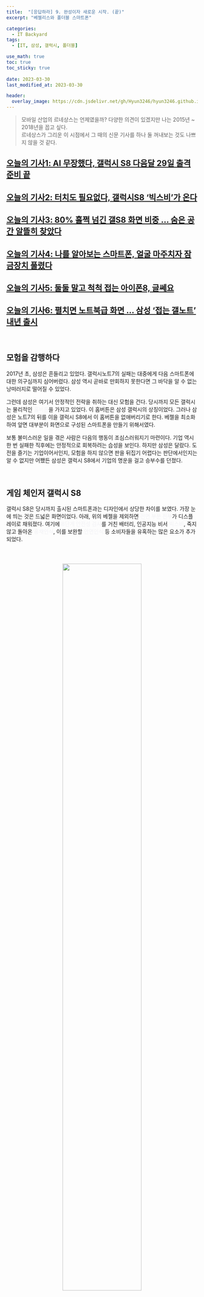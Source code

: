 ```yaml
---
title:  "[응답하라] 9. 완성이자 새로운 시작. (끝)"
excerpt: "베젤리스와 폴더블 스마트폰"

categories:
  - IT Backyard
tags:
  - [IT, 삼성, 갤럭시, 폴더블]

use_math: true
toc: true
toc_sticky: true
 
date: 2023-03-30
last_modified_at: 2023-03-30

header:
  overlay_image: https://cdn.jsdelivr.net/gh/Hyun3246/hyun3246.github.io@master/image/overlay image/응답하라 9.jpg
---
```

> 모바일 산업의 르네상스는 언제였을까? 다양한 의견이 있겠지만 나는 2015년 ~ 2018년을 꼽고 싶다.         
르네상스가 그리운 이 시점에서 그 때의 신문 기사를 하나 둘 꺼내보는 것도 나쁘지 않을 것 같다.

## [오늘의 기사1: AI 무장했다, 갤럭시 S8 다음달 29일 출격 준비 끝](https://www.joongang.co.kr/article/21321050#home)
## [오늘의 기사2: 터치도 필요없다, 갤럭시S8 ‘빅스비’가 온다](https://www.joongang.co.kr/article/21388641#home)
## [오늘의 기사3: 80% 훌쩍 넘긴 갤S8 화면 비중 … 숨은 공간 알뜰히 찾았다](https://www.joongang.co.kr/article/21415622#home)
## [오늘의 기사4: 나를 알아보는 스마트폰, 얼굴 마주치자 잠금장치 풀렸다](https://www.joongang.co.kr/article/21419734#home)
## [오늘의 기사5: 둘둘 말고 척척 접는 아이폰8, 글쎄요](https://www.joongang.co.kr/article/21449789#home)
## [오늘의 기사6: 펼치면 노트북급 화면 … 삼성 ‘접는 갤노트’ 내년 출시](https://www.joongang.co.kr/article/21930434#home)


<br/>

## 모험을 감행하다
2017년 초, 삼성은 흔들리고 있었다. 갤럭시노트7의 실패는 대중에게 다음 스마트폰에 대한 의구심까지 심어버렸다. 삼성 역시 곧바로 만회하지 못한다면 그 바닥을 알 수 없는 낭떠러지로 떨어질 수 있었다.

그런데 삼성은 여기서 안정적인 전략을 취하는 대신 모험을 건다. 당시까지 모든 갤럭시는 물리적인 <span style="font-weight:bold; color: #F5F5F7;">홈버튼</span>을 가지고 있었다. 이 홈버튼은 삼성 갤럭시의 상징이었다. 그러나 삼성은 노트7의 뒤를 이을 갤럭시 S8에서 이 홈버튼을 없애버리기로 한다. 베젤을 최소화하여 앞면 대부분이 화면으로 구성된 스마트폰을 만들기 위해서였다.

보통 불미스러운 일을 겪은 사람은 다음의 행동이 조심스러워지기 마련이다. 기업 역시 한 번 실패한 직후에는 안정적으로 회복하려는 습성을 보인다. 하지만 삼성은 달랐다. 도전을 즐기는 기업이어서인지, 모험을 하지 않으면 판을 뒤집기 어렵다는 판단에서인지는 알 수 없지만 어쨌든 삼성은 갤럭시 S8에서 기업의 명운을 걸고 승부수를 던졌다.

<br/>

## 게임 체인저 갤럭시 S8
갤럭시 S8은 당시까지 출시된 스마트폰과는 디자인에서 상당한 차이를 보였다. 가장 눈에 띄는 것은 드넓은 화면이었다. 아래, 위의 베젤을 제외하면 <span style="font-weight:bold; color: #F5F5F7;">전면 부분 전부</span>가 디스플레이로 채워졌다. 여기에 <span style="font-weight:bold; color: #F5F5F7;">8단계 안전성 검사</span>를 거친 배터리, 인공지능 비서 <span style="font-weight:bold; color: #F5F5F7;">빅스비</span>, 죽지 않고 돌아온 <span style="font-weight:bold; color: #F5F5F7;">홍채인식</span>, 이를 보완할 <span style="font-weight:bold; color: #F5F5F7;">안면인식</span> 등 소비자들을 유혹하는 많은 요소가 추가되었다. 

<br/>
<figure style="display:block; text-align:center;">
  <img src="https://cdn.jsdelivr.net/gh/Hyun3246/hyun3246.github.io@master/image/응답하라/갤럭시S8.jpg"
       style="width: 70%; height: auto; margin:10px">
</figure>
<br/>

갤럭시 S8으로 삼성전자는 반등에 성공했다. 폭발하는 스마트폰을 제조하는 회사라는 오명을 6개월만에 벗어던질 수 있었다. 갤럭시 S8은 2023년 현재까지도 사용하는 사람이 있을 만큼 잘 만들어진 스마트폰이라는 평가를 받고 있으며, 여기에 더해 지금까지 출시되고 있는 삼성 스마트폰의 디자인 모티브가 되었다. (현재 갤럭시 시리즈 역시 기본적으로 <span style="font-weight:bold; color: #F5F5F7;">얇은 베젤</span>과 세로로 좀 더 길쭉한 스마트폰 비율을 지향하고 있다.)

<br/>

## 폴더블 스마트폰의 시작
삼성은 여기서 멈추지 않았다. 그 해 여름 갤럭시노트8 공개를 앞두고 삼성은 다음 연도에는 <span style="font-weight:bold; color: #F5F5F7;">폴더블 스마트폰</span>을 출시할 것이라는 로드맵을 공개했다. 접었을 때는 일반 스마트폰과 동일한 크기이지만, 펼쳤을 때는 태블릿과 같은 광활한 화면을 가진 폴더블 스마트폰은 처음 스마트폰이 출시될 때부터 상상으로나 언급되던 콤팩터였다. 삼성이 이를 출시하고 판매하겠다고 공식적으로 못박은 것이다.

그리고 2019년 초, 갤럭시 언팩 행사에서 <span style="font-weight:bold; color: #F5F5F7;">갤럭시 폴드</span>가 처음 모습을 드러냈다. 그 후로 갤럭시 폴드는 Z폴드와 Z플립 라인업으로 세분화되어 현재 삼성의 플래그십 스마트폰을 담당하고 있다.

<br/>
<figure style="display:block; text-align:center;">
  <img src="https://cdn.jsdelivr.net/gh/Hyun3246/hyun3246.github.io@master/image/응답하라/갤럭시폴드.jpg"
       style="width: 70%; height: auto; margin:10px">
  <figcaption style="text-align:center; font-size:14px; color:#808080">
    출처: 삼성전자
  </figcaption>
</figure>
<br/>


## 완성이자 새로운 시작 (에필로그)
마지막 편의 제목이 <완성이자 새로운 시작>이지만 이는 단지 갤럭시 S8과 갤럭시 폴드에만 국한된 것이 아니다. 아홉 편의 포스트에서 다루었듯이, 2016~2017년은 모바일 산업을 비롯한 4차 산업혁명의 르네상스와도 같은 시기였다. 이 시기에 <span style="font-weight:bold; color: #F5F5F7;">완성</span>된 것도 있었으며, <span style="font-weight:bold; color: #F5F5F7;">전환점</span>을 맞은 것도 있었고, 아예 <span style="font-weight:bold; color: #F5F5F7;">새롭게 시작</span>되는 것도 있었다. 그리고 무엇보다 확실한 것은, 이 때 벌어진 다양한 사건이 2023년 지금도 영향을 미치고 있다는 것이다.

9개의 포스트를 쓰면서, 2016년과 2017년 사이에 참 많은 굵직굵직한 일들이 있었음을 실감했다. ~~사람마다 살아온 햇수가 다르기에~~ 독자에 따라서는 몇 개 없다고 생각할 수도 있겠으나 사실 하나의 포스트로 작성하기 어려워서 건너뛴 사건들도 많다. 대표적으로 'CES 50주년', 'LG G6 출시', '화웨이의 약진', '갤럭시노트 FE 출시', '구글 HTC 인수' 등이 있다.

2017년 11월을 끝으로 더 이상 나는 IT 신문기사를 스크랩하지 않았다. 그러나 그 때 이후로 스크랩을 시도할 정도로 가슴을 뛰게한 사건이 별로 없었기 때문에 그 때 멈춘 것을 딱히 후회하지는 않는다.

그러나 한 편으로는 매일매일이 크리스마스 같았던 그 때가 그립다. 그래서 언젠가는 그 때와 같은 르네상스가 다시 도래하기를 바라고, 그 때 그 주인공이 내가 되리라고 다짐한다.